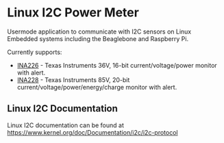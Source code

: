 # Linux I2C Power Meter

Usermode application to communicate with I2C sensors on Linux Embedded systems including the Beaglebone and Raspberry Pi.

Currently supports:
* [INA226](https://www.ti.com/product/INA226) - Texas Instruments 36V, 16-bit current/voltage/power monitor with alert.
* [INA228](https://www.ti.com/product/INA228) - Texas Instruments 85V, 20-bit current/voltage/power/energy/charge monitor with alert.

## Linux I2C Documentation
Linux I2C documentation can be found at
https://www.kernel.org/doc/Documentation/i2c/i2c-protocol
